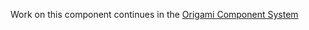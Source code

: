 Work on this component continues in the [Origami Component System](https://github.com/Financial-Times/origami/tree/main/components/header-services)
